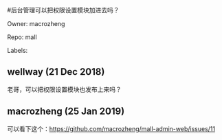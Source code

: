 #后台管理可以把权限设置模块加进去吗？

Owner: macrozheng

Repo: mall

Labels: 

## wellway (21 Dec 2018)

老哥，可以把权限设置模块也发布上来吗？

## macrozheng (25 Jan 2019)

可以看下这个：https://github.com/macrozheng/mall-admin-web/issues/11

